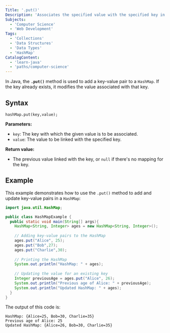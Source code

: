 ```yaml
---
Title: '.put()'
Description: 'Associates the specified value with the specified key in this map.'
Subjects:
  - 'Computer Science'
  - 'Web Development'
Tags:
  - 'Collections'
  - 'Data Structures'
  - 'Data Types'
  - 'HashMap'
CatalogContent:
  - 'learn-java'
  - 'paths/computer-science'
---
```


In Java, the **`.put()`** method is used to add a key-value pair to a `HashMap`. If the key already exists, it modifies the value associated with that key.

## Syntax

```pseudo
hashMap.put(key,value);
```

**Parameters:**

- `key`: The key with which the given value is to be associated.
- `value`: The value to be linked with the specified key.

**Return value:**

- The previous value linked with the key, or `null` if there's no mapping for the key.

## Example

This example demonstrates how to use the `.put()` method to add and update key-value pairs in a `HashMap`:

```java
import java.util.HashMap;

public class HashMapExample {
  public static void main(String[] args){
    HashMap<String, Integer> ages = new HashMap<String, Integer>();
  
    // Adding key-value pairs to the HashMap
    ages.put("Alice", 25);
    ages.put("Bob",27);
    ages.put("Charlie",30);
  
    // Printing the HashMap
    System.out.println("HashMap: " + ages);
  
    // Updating the value for an existing key
    Integer previousAge = ages.put("Alice", 26);
    System.out.println("Previous age of Alice: " + previousAge);
    System.out.println("Updated HashMap: " + ages);
  }
}
```

The output of this code is:

```shell
HashMap: {Alice=25, Bob=30, Charlie=35}
Previous age of Alice: 25
Updated HashMap: {Alice=26, Bob=30, Charlie=35}
```
